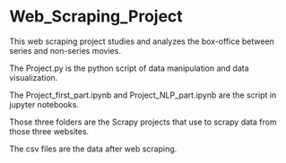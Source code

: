 # Web_Scraping_Project

This web scraping project studies and analyzes the box-office between series and non-series movies.

The Project.py is the python script of data manipulation and data visualization.

The Project_first_part.ipynb and Project_NLP_part.ipynb are the script in jupyter notebooks.  

Those three folders are the Scrapy projects that use to scrapy data from those three websites.

The csv files are the data after web scraping.